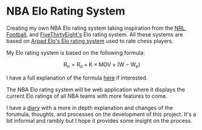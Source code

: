 # NBA Elo Rating System

Creating my own NBA Elo rating system taking inspiration from the [NRL](https://fanalytics.weebly.com/), [Football](http://www.eloratings.net/), and [FiveThirtyEight's](https://fivethirtyeight.com/features/how-we-calculate-nba-elo-ratings/) Elo rating system. All these systems are based on [Arpad Elo's Elo rating system](https://en.wikipedia.org/wiki/Elo_rating_system) used to rate chess players.

My Elo rating system is based on the following formula:

$$\text{R}_n = \text{R}_o + \text{K} \times \text{MOV} \times (\text{W} - \text{W}_e)$$

I have a full explanation of the formula [here](docs/elo_rating_formula.md) if interested. 

The NBA Elo rating system will be web application where it displays the current Elo ratings of all NBA teams with more features to come.

I have a [diary](docs/diary.md) with a more in depth explanation and changes of the forumula, thoughts, and processes on the development of this project. It's a bit informal and rambly but I hope it provides some insight on the process.
